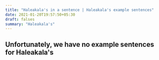```yaml
---
title: "Haleakala's in a sentence | Haleakala's example sentences"
date: 2021-01-20T19:57:50+05:30
draft: falses
summary: "Haleakala's"
---
```

## Unfortunately, we have no example sentences for Haleakala's                 
